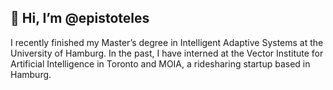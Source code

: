 ## 👋 Hi, I’m @epistoteles
I recently finished my Master’s degree in Intelligent Adaptive Systems at the University of Hamburg. In the past, I have interned at the Vector Institute for Artificial Intelligence in Toronto and MOIA, a ridesharing startup based in Hamburg.

<!---
Epistoteles/Epistoteles is a ✨ special ✨ repository because its `README.md` (this file) appears on your GitHub profile.
You can click the Preview link to take a look at your changes.
--->
